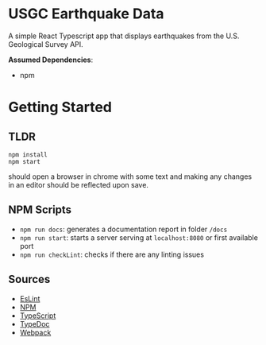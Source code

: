# USGC Earthquake Data
A simple React Typescript app that displays earthquakes from the U.S. Geological Survey API.
 
**Assumed Dependencies**:
* npm


# Getting Started
## TLDR
```
npm install
npm start
```
should open a browser in chrome with some text and making any changes in an editor should be reflected upon save.


## NPM Scripts
* `npm run docs`: generates a documentation report in folder `/docs`
* `npm run start`: starts a server serving at `localhost:8080` or first available port
* `npm run checkLint`: checks if there are any linting issues


## Sources
* [EsLint](https://eslint.org/)
* [NPM](https://www.npmjs.com/)
* [TypeScript](https://www.typescriptlang.org/)
* [TypeDoc](https://typedoc.org/)
* [Webpack](https://webpack.js.org/)


